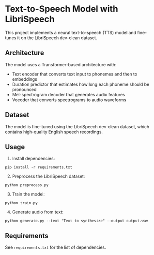 # Text-to-Speech Model with LibriSpeech

This project implements a neural text-to-speech (TTS) model and fine-tunes it on the LibriSpeech dev-clean dataset.

## Architecture

The model uses a Transformer-based architecture with:
- Text encoder that converts text input to phonemes and then to embeddings
- Duration predictor that estimates how long each phoneme should be pronounced
- Mel-spectrogram decoder that generates audio features
- Vocoder that converts spectrograms to audio waveforms

## Dataset

The model is fine-tuned using the LibriSpeech dev-clean dataset, which contains high-quality English speech recordings.

## Usage

1. Install dependencies:
```
pip install -r requirements.txt
```

2. Preprocess the LibriSpeech dataset:
```
python preprocess.py
```

3. Train the model:
```
python train.py
```

4. Generate audio from text:
```
python generate.py --text "Text to synthesize" --output output.wav
```

## Requirements

See `requirements.txt` for the list of dependencies. 